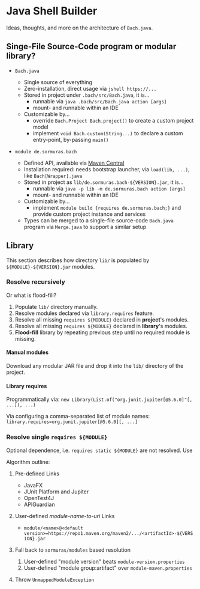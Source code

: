 # Java Shell Builder

Ideas, thoughts, and more on the architecture of `Bach.java`.

## Singe-File Source-Code program or modular library?

- `Bach.java`
  - Single source of everything
  - Zero-installation, direct usage via `jshell https://...`
  - Stored in project under `.bach/src/Bach.java`, it is...
    - runnable via `java .bach/src/Bach.java action [args]`
    - mount- and runnable within an IDE    
  - Customizable by...
    - override `Bach.Project Bach.project()` to create a custom project model
    - implement `void Bach.custom(String...)` to declare a custom entry-point, by-passing `main()`

- `module de.sormuras.bach`
  - Defined API, available via [Maven Central](https://search.maven.org/artifact/de.sormuras.bach/de.sormuras.bach)
  - Installation required: needs bootstrap launcher, via `load(lib, ...)`, like `Bach[Wrapper].java`
  - Stored in project as `lib/de.sormuras.bach-${VERSION}.jar`, it is...
    - runnable via `java -p lib -m de.sormuras.bach action [args]`
    - mount- and runnable within an IDE
  - Customizable by...
    - implement `module build {requires de.sormuras.bach;}` and provide custom project instance
      and services
  - Types can be merged to a single-file source-code `Bach.java` program via `Merge.java` to
    support a similar setup

## Library

This section describes how directory `lib/` is populated by `${MODULE}-${VERSION}.jar` modules.

### Resolve recursively

Or what is flood-fill?

1. Populate `lib/` directory manually.
1. Resolve modules declared via `library.requires` feature.
1. Resolve all missing `requires ${MODULE}` declared in **project**'s modules.
1. Resolve all missing `requires ${MODULE}` declared in **library**'s modules.
1. **Flood-fill** library by repeating previous step until no required module is missing.

#### Manual modules

Download any modular JAR file and drop it into the `lib/` directory of the project.

#### Library requires

Programmatically via: `new Library(List.of("org.junit.jupiter[@5.6.0]"[, ...]), ...)`

Via configuring a comma-separated list of module names: `library.requires=org.junit.jupiter[@5.6.0][, ...]`

### Resolve single `requires ${MODULE}`

Optional dependence, i.e. `requires static ${MODULE}` are not resolved. Use

Algorithm outline: 

1. Pre-defined Links

   - JavaFX
   - JUnit Platform and Jupiter
   - OpenTest4J
   - APIGuardian

1. User-defined *module-name-to-uri* Links

   - `module/<name>@<default version>=https://repo1.maven.org/maven2/.../<artifactId>-${VERSION}.jar`

1. Fall back to `sormuras/modules` based resolution

    1. User-defined "module version" beats `module-version.properties`
    1. User-defined "module group:artifact" over `module-maven.properties`

1. Throw `UnmappedModuleException`
